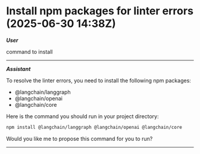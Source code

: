 <!-- Generated by SpecStory -->

# Install npm packages for linter errors (2025-06-30 14:38Z)

_**User**_

command to install

---

_**Assistant**_

To resolve the linter errors, you need to install the following npm packages:

- @langchain/langgraph
- @langchain/openai
- @langchain/core

Here is the command you should run in your project directory:

```sh
npm install @langchain/langgraph @langchain/openai @langchain/core
```

Would you like me to propose this command for you to run?

---

